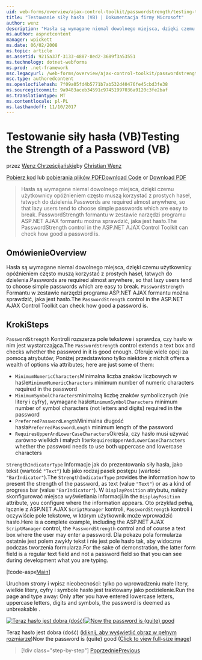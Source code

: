 ```yaml
---
uid: web-forms/overview/ajax-control-toolkit/passwordstrength/testing-the-strength-of-a-password-vb
title: "Testowanie siły hasła (VB) | Dokumentacja firmy Microsoft"
author: wenz
description: "Hasła są wymagane niemal dowolnego miejsca, dzięki czemu użytkownicy opóźnieniem często muszą korzystać z prostych haseł, łatwych do dzielenia. Formant PasswordStrength w ASP. RZECZOWNIK..."
ms.author: aspnetcontent
manager: wpickett
ms.date: 06/02/2008
ms.topic: article
ms.assetid: 9215a37f-3133-4887-8ed2-3689f3a53551
ms.technology: dotnet-webforms
ms.prod: .net-framework
msc.legacyurl: /web-forms/overview/ajax-control-toolkit/passwordstrength/testing-the-strength-of-a-password-vb
msc.type: authoredcontent
ms.openlocfilehash: 7f09a05fd4b5771b7ab532d40476fe45cbd3fe38
ms.sourcegitcommit: 9a9483aceb34591c97451997036a9120c3fe2baf
ms.translationtype: MT
ms.contentlocale: pl-PL
ms.lasthandoff: 11/10/2017
---
```

<a name="testing-the-strength-of-a-password-vb"></a><span data-ttu-id="2f022-104">Testowanie siły hasła (VB)</span><span class="sxs-lookup"><span data-stu-id="2f022-104">Testing the Strength of a Password (VB)</span></span>
====================
<span data-ttu-id="2f022-105">przez [Wenz Chrześcijańskie](https://github.com/wenz)</span><span class="sxs-lookup"><span data-stu-id="2f022-105">by [Christian Wenz](https://github.com/wenz)</span></span>

<span data-ttu-id="2f022-106">[Pobierz kod](http://download.microsoft.com/download/9/3/f/93f8daea-bebd-4821-833b-95205389c7d0/PasswordStrength0.vb.zip) lub [pobierania plików PDF](http://download.microsoft.com/download/2/d/c/2dc10e34-6983-41d4-9c08-f78f5387d32b/passwordstrength0VB.pdf)</span><span class="sxs-lookup"><span data-stu-id="2f022-106">[Download Code](http://download.microsoft.com/download/9/3/f/93f8daea-bebd-4821-833b-95205389c7d0/PasswordStrength0.vb.zip) or [Download PDF](http://download.microsoft.com/download/2/d/c/2dc10e34-6983-41d4-9c08-f78f5387d32b/passwordstrength0VB.pdf)</span></span>

> <span data-ttu-id="2f022-107">Hasła są wymagane niemal dowolnego miejsca, dzięki czemu użytkownicy opóźnieniem często muszą korzystać z prostych haseł, łatwych do dzielenia.</span><span class="sxs-lookup"><span data-stu-id="2f022-107">Passwords are required almost anywhere, so that lazy users tend to choose simple passwords which are easy to break.</span></span> <span data-ttu-id="2f022-108">PasswordStrength formantu w zestawie narzędzi programu ASP.NET AJAX formantu można sprawdzić, jaka jest hasło.</span><span class="sxs-lookup"><span data-stu-id="2f022-108">The PasswordStrength control in the ASP.NET AJAX Control Toolkit can check how good a password is.</span></span>


## <a name="overview"></a><span data-ttu-id="2f022-109">Omówienie</span><span class="sxs-lookup"><span data-stu-id="2f022-109">Overview</span></span>

<span data-ttu-id="2f022-110">Hasła są wymagane niemal dowolnego miejsca, dzięki czemu użytkownicy opóźnieniem często muszą korzystać z prostych haseł, łatwych do dzielenia.</span><span class="sxs-lookup"><span data-stu-id="2f022-110">Passwords are required almost anywhere, so that lazy users tend to choose simple passwords which are easy to break.</span></span> <span data-ttu-id="2f022-111">`PasswordStrength` Formantu w zestawie narzędzi programu ASP.NET AJAX formantu można sprawdzić, jaka jest hasło.</span><span class="sxs-lookup"><span data-stu-id="2f022-111">The `PasswordStrength` control in the ASP.NET AJAX Control Toolkit can check how good a password is.</span></span>

## <a name="steps"></a><span data-ttu-id="2f022-112">Kroki</span><span class="sxs-lookup"><span data-stu-id="2f022-112">Steps</span></span>

<span data-ttu-id="2f022-113">`PasswordStrength` Kontroli rozszerza pole tekstowe i sprawdza, czy hasło w nim jest wystarczająca.</span><span class="sxs-lookup"><span data-stu-id="2f022-113">The `PasswordStrength` control extends a text box and checks whether the password in it is good enough.</span></span> <span data-ttu-id="2f022-114">Oferuje wiele opcji za pomocą atrybutów; Poniżej przedstawiono tylko niektóre z nich:</span><span class="sxs-lookup"><span data-stu-id="2f022-114">It offers a wealth of options via attributes; here are just some of them:</span></span>

- <span data-ttu-id="2f022-115">`MinimumNumericCharacters`Minimalna liczba znaków liczbowych w haśle</span><span class="sxs-lookup"><span data-stu-id="2f022-115">`MinimumNumericCharacters` minimum number of numeric characters required in the password</span></span>
- <span data-ttu-id="2f022-116">`MinimumSymbolCharacters`minimalną liczbę znaków symbolicznych (nie litery i cyfry), wymagane hasło</span><span class="sxs-lookup"><span data-stu-id="2f022-116">`MinimumSymbolCharacters` minimum number of symbol characters (not letters and digits) required in the password</span></span>
- <span data-ttu-id="2f022-117">`PreferredPasswordLength`Minimalna długość hasła</span><span class="sxs-lookup"><span data-stu-id="2f022-117">`PreferredPasswordLength` minimum length of the password</span></span>
- <span data-ttu-id="2f022-118">`RequiresUpperAndLowerCaseCharacters`Określa, czy hasło musi używać zarówno wielkich i małych liter</span><span class="sxs-lookup"><span data-stu-id="2f022-118">`RequiresUpperAndLowerCaseCharacters` whether the password needs to use both uppercase and lowercase characters</span></span>

<span data-ttu-id="2f022-119">`StrengthIndicatorType` Informacje jak do prezentowania siły hasła, jako tekst (wartość `"Text"`) lub jako rodzaj pasek postępu (wartość `"BarIndicator"`).</span><span class="sxs-lookup"><span data-stu-id="2f022-119">The `StrengthIndicatorType` provides the information how to present the strength of the password, as text (value `"Text"`) or as a kind of progress bar (value `"BarIndicator"`).</span></span> <span data-ttu-id="2f022-120">W `DisplayPosition` atrybutu, należy skonfigurować miejsca wyświetlania informacji.</span><span class="sxs-lookup"><span data-stu-id="2f022-120">In the `DisplayPosition` attribute, you configure where the information appears.</span></span> <span data-ttu-id="2f022-121">Oto przykład pełną, łącznie z ASP.NET AJAX `ScriptManager` kontroli, `PasswordStrength` kontroli i oczywiście pole tekstowe, w którym użytkownik może wprowadzić hasło.</span><span class="sxs-lookup"><span data-stu-id="2f022-121">Here is a complete example, including the ASP.NET AJAX `ScriptManager` control, the `PasswordStrength` control and of course a text box where the user may enter a password.</span></span> <span data-ttu-id="2f022-122">Dla pokazu pola formularza ostatnie jest polem zwykły tekst i nie jest pole hasło tak, aby widoczne podczas tworzenia formularza.</span><span class="sxs-lookup"><span data-stu-id="2f022-122">For the sake of demonstration, the latter form field is a regular text field and not a password field so that you can see during development what you are typing.</span></span>

[!code-aspx[Main](testing-the-strength-of-a-password-vb/samples/sample1.aspx)]

<span data-ttu-id="2f022-123">Uruchom strony i wpisz nieobecności: tylko po wprowadzeniu małe litery, wielkie litery, cyfry i symbole hasło jest traktowany jako podzielenie.</span><span class="sxs-lookup"><span data-stu-id="2f022-123">Run the page and type away: Only after you have entered lowercase letters, uppercase letters, digits and symbols, the password is deemed as unbreakable .</span></span>


<span data-ttu-id="2f022-124">[![Teraz hasło jest dobra (dość)](testing-the-strength-of-a-password-vb/_static/image2.png)](testing-the-strength-of-a-password-vb/_static/image1.png)</span><span class="sxs-lookup"><span data-stu-id="2f022-124">[![Now the password is (quite) good](testing-the-strength-of-a-password-vb/_static/image2.png)](testing-the-strength-of-a-password-vb/_static/image1.png)</span></span>

<span data-ttu-id="2f022-125">Teraz hasło jest dobra (dość) ([kliknij, aby wyświetlić obraz w pełnym rozmiarze](testing-the-strength-of-a-password-vb/_static/image3.png))</span><span class="sxs-lookup"><span data-stu-id="2f022-125">Now the password is (quite) good ([Click to view full-size image](testing-the-strength-of-a-password-vb/_static/image3.png))</span></span>

>[!div class="step-by-step"]
[<span data-ttu-id="2f022-126">Poprzednie</span><span class="sxs-lookup"><span data-stu-id="2f022-126">Previous</span></span>](testing-the-strength-of-a-password-cs.md)
